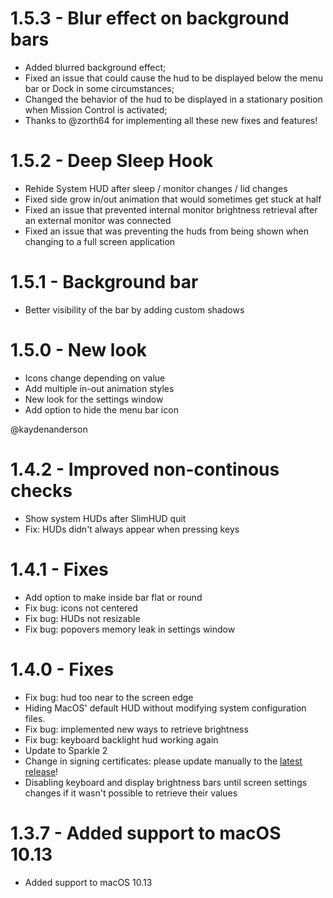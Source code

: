 # 1.5.3 - Blur effect on background bars
* Added blurred background effect;
* Fixed an issue that could cause the hud to be displayed below the menu bar or Dock in some circumstances;
* Changed the behavior of the hud to be displayed in a stationary position when Mission Control is activated;
* Thanks to @zorth64 for implementing all these new fixes and features!

# 1.5.2 - Deep Sleep Hook
* Rehide System HUD after sleep / monitor changes / lid changes
* Fixed side grow in/out animation that would sometimes get stuck at half
* Fixed an issue that prevented internal monitor brightness retrieval after an external monitor was connected
* Fixed an issue that was preventing the huds from being shown when changing to a full screen application

# 1.5.1 - Background bar
* Better visibility of the bar by adding custom shadows

# 1.5.0 - New look
* Icons change depending on value
* Add multiple in-out animation styles
* New look for the settings window
* Add option to hide the menu bar icon

@kaydenanderson

# 1.4.2 - Improved non-continous checks
* Show system HUDs after SlimHUD quit
* Fix: HUDs didn't always appear when pressing keys 

# 1.4.1 - Fixes
* Add option to make inside bar flat or round
* Fix bug: icons not centered
* Fix bug: HUDs not resizable
* Fix bug: popovers memory leak in settings window

# 1.4.0 - Fixes
* Fix bug: hud too near to the screen edge
* Hiding MacOS' default HUD without modifying system configuration files.
* Fix bug: implemented new ways to retrieve brightness
* Fix bug: keyboard backlight hud working again
* Update to Sparkle 2
* Change in signing certificates: please update manually to the [latest release](https://github.com/AlexPerathoner/SlimHUD/releases/download/v1.4.0/SlimHUD.zip)!
* Disabling keyboard and display brightness bars until screen settings changes if it wasn't possible to retrieve their values

# 1.3.7 - Added support to macOS 10.13
* Added support to macOS 10.13

